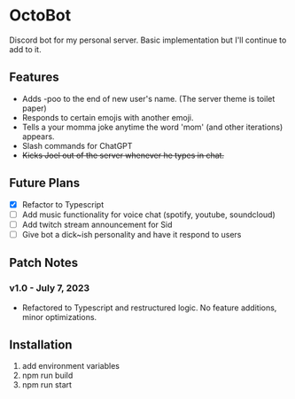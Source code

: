 # OctoBot

Discord bot for my personal server. Basic implementation but I'll continue to add to it.

## Features

- Adds -poo to the end of new user's name. (The server theme is toilet paper)
- Responds to certain emojis with another emoji.
- Tells a your momma joke anytime the word 'mom' (and other iterations) appears.
- Slash commands for ChatGPT
- <s>Kicks Joel out of the server whenever he types in chat. </s>

## Future Plans

- [x] Refactor to Typescript
- [ ] Add music functionality for voice chat (spotify, youtube, soundcloud)
- [ ] Add twitch stream announcement for Sid
- [ ] Give bot a dick~ish personality and have it respond to users

## Patch Notes

### v1.0 - July 7, 2023
- Refactored to Typescript and restructured logic. No feature additions, minor optimizations.  


## Installation

1. add environment variables
2. npm run build
3. npm run start

<!--
Purpose
Features
-->